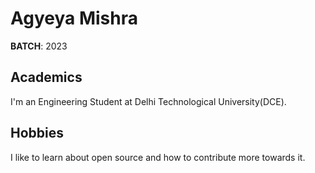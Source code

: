 # Agyeya Mishra
**BATCH**: 2023

## Academics 
I'm an Engineering Student at Delhi Technological University(DCE).

## Hobbies
I like to learn about open source and how to contribute more towards it.
